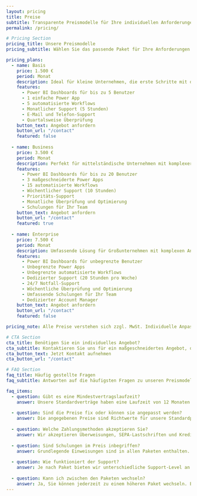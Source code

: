 ```yaml
---
layout: pricing
title: Preise
subtitle: Transparente Preismodelle für Ihre individuellen Anforderungen
permalink: /pricing/

# Pricing Section
pricing_title: Unsere Preismodelle
pricing_subtitle: Wählen Sie das passende Paket für Ihre Anforderungen

pricing_plans:
  - name: Basis
    price: 1.500 €
    period: Monat
    description: Ideal für kleine Unternehmen, die erste Schritte mit der Power Platform machen möchten.
    features:
      - Power BI Dashboards für bis zu 5 Benutzer
      - 1 einfache Power App
      - 5 automatisierte Workflows
      - Monatlicher Support (5 Stunden)
      - E-Mail und Telefon-Support
      - Quartalsweise Überprüfung
    button_text: Angebot anfordern
    button_url: "/contact"
    featured: false
    
  - name: Business
    price: 3.500 €
    period: Monat
    description: Perfekt für mittelständische Unternehmen mit komplexeren Anforderungen.
    features:
      - Power BI Dashboards für bis zu 20 Benutzer
      - 3 maßgeschneiderte Power Apps
      - 15 automatisierte Workflows
      - Wöchentlicher Support (10 Stunden)
      - Prioritäts-Support
      - Monatliche Überprüfung und Optimierung
      - Schulungen für Ihr Team
    button_text: Angebot anfordern
    button_url: "/contact"
    featured: true
    
  - name: Enterprise
    price: 7.500 €
    period: Monat
    description: Umfassende Lösung für Großunternehmen mit komplexen Anforderungen.
    features:
      - Power BI Dashboards für unbegrenzte Benutzer
      - Unbegrenzte Power Apps
      - Unbegrenzte automatisierte Workflows
      - Dedizierter Support (20 Stunden pro Woche)
      - 24/7 Notfall-Support
      - Wöchentliche Überprüfung und Optimierung
      - Umfassende Schulungen für Ihr Team
      - Dedizierter Account Manager
    button_text: Angebot anfordern
    button_url: "/contact"
    featured: false

pricing_note: Alle Preise verstehen sich zzgl. MwSt. Individuelle Anpassungen sind möglich. Kontaktieren Sie uns für ein maßgeschneidertes Angebot.

# CTA Section
cta_title: Benötigen Sie ein individuelles Angebot?
cta_subtitle: Kontaktieren Sie uns für ein maßgeschneidertes Angebot, das genau auf Ihre Anforderungen zugeschnitten ist.
cta_button_text: Jetzt Kontakt aufnehmen
cta_button_url: "/contact"

# FAQ Section
faq_title: Häufig gestellte Fragen
faq_subtitle: Antworten auf die häufigsten Fragen zu unseren Preismodellen

faq_items:
  - question: Gibt es eine Mindestvertragslaufzeit?
    answer: Unsere Standardverträge haben eine Laufzeit von 12 Monaten. Wir bieten jedoch auch flexible Optionen für kürzere Projekte an. Sprechen Sie uns gerne an, um individuelle Vereinbarungen zu treffen.
    
  - question: Sind die Preise fix oder können sie angepasst werden?
    answer: Die angegebenen Preise sind Richtwerte für unsere Standardpakete. Wir passen unsere Angebote gerne an Ihre individuellen Anforderungen an. Kontaktieren Sie uns für ein maßgeschneidertes Angebot.
    
  - question: Welche Zahlungsmethoden akzeptieren Sie?
    answer: Wir akzeptieren Überweisungen, SEPA-Lastschriften und Kreditkartenzahlungen. Die Rechnungsstellung erfolgt in der Regel monatlich im Voraus.
    
  - question: Sind Schulungen im Preis inbegriffen?
    answer: Grundlegende Einweisungen sind in allen Paketen enthalten. Umfassende Schulungen sind im Business- und Enterprise-Paket inbegriffen. Für das Basis-Paket können Schulungen gegen Aufpreis hinzugebucht werden.
    
  - question: Wie funktioniert der Support?
    answer: Je nach Paket bieten wir unterschiedliche Support-Level an. Der Support umfasst E-Mail, Telefon und Remote-Unterstützung. Im Enterprise-Paket bieten wir zusätzlich einen 24/7 Notfall-Support für kritische Probleme.
    
  - question: Kann ich zwischen den Paketen wechseln?
    answer: Ja, Sie können jederzeit zu einem höheren Paket wechseln. Ein Wechsel zu einem niedrigeren Paket ist zum Ende der Vertragslaufzeit möglich.
---
```


